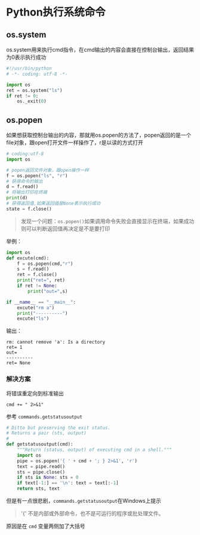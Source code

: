 # Python执行系统命令

## os.system

os.system用来执行cmd指令，在cmd输出的内容会直接在控制台输出，返回结果为0表示执行成功

```python
#!/usr/bin/python
# -*- coding: utf-8 -*-

import os
ret = os.system("ls")
if ret != 0:
    os._exit(0)
```

## os.popen

如果想获取控制台输出的内容，那就用os.popen的方法了，popen返回的是一个file对象，跟open打开文件一样操作了，r是以读的方式打开

```python
# coding:utf-8
import os

# popen返回文件对象，跟open操作一样
f = os.popen("ls", "r")
# 获得命令的输出
d = f.read()
# 将输出打印在终端
print(d)
# 获得返回值,如果返回值是None表示执行成功
state = f.close()
```

> 发现一个问题：`os.popen()`如果调用命令失败会直接显示在终端，如果成功则可以判断返回值再决定是不是要打印

举例：

```python
import os
def excute(cmd):
    f = os.popen(cmd,"r")
    s = f.read()
    ret = f.close()
    print("ret=", ret)
    if ret != None:
        print("out=",s)

if __name__ == "__main__":
    excute("rm a")
    print("----------")
    excute("ls")
```

输出：

    rm: cannot remove 'a': Is a directory
    ret= 1
    out=
    ----------
    ret= None

### 解决方案

将错误重定向到标准输出

    cmd += " 2>&1"

参考 `commands.getstatusoutput`

```python
# Ditto but preserving the exit status.
# Returns a pair (sts, output)
#
def getstatusoutput(cmd):
    """Return (status, output) of executing cmd in a shell."""
    import os
    pipe = os.popen('{ ' + cmd + '; } 2>&1', 'r')
    text = pipe.read()
    sts = pipe.close()
    if sts is None: sts = 0
    if text[-1:] == '\n': text = text[:-1]
    return sts, text
```

但是有一点很悲剧，`commands.getstatusoutput`在Windows上提示

> '{' 不是内部或外部命令，也不是可运行的程序或批处理文件。

原因是在 `cmd` 变量两侧加了大括号